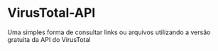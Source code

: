 # VirusTotal-API
Uma simples forma de consultar links ou arquivos utilizando a versão gratuita da API do VirusTotal
